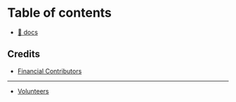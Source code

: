 # Table of contents

* [👋 docs](README.md)

## Credits

* [Financial Contributors](credits/financial-contributors.md)

***

* [Volunteers](volunteers.md)
